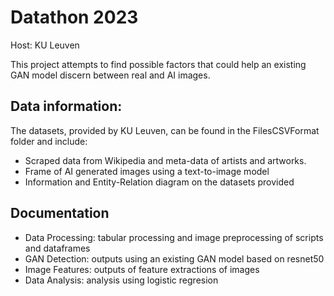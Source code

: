 # Datathon 2023 
Host: KU Leuven

This project attempts to find possible factors that could help an existing GAN model discern between real and AI images. 

## Data information: 
The datasets, provided by KU Leuven, can be found in the FilesCSVFormat folder and include:
  - Scraped data from Wikipedia and meta-data of artists and artworks. 
  - Frame of AI generated images using a text-to-image model
  - Information and Entity-Relation diagram on the datasets provided

## Documentation
  - Data Processing: tabular processing and image preprocessing of scripts and dataframes 
  - GAN Detection: outputs using an existing GAN model based on resnet50
  - Image Features: outputs of feature extractions of images 
  - Data Analysis: analysis using logistic regresion

